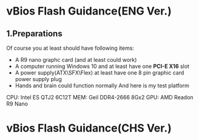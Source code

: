 # vBios Flash Guidance(ENG Ver.)
## 1.Preparations
Of course you at least should have following items:
* A R9 nano graphc card (and at least could work)
* A computer running Windows 10 and at least have one **PCI-E X16** slot
* A power supply(ATX\SFX\Flex) at least have one 8 pin graphic card power supply plug
* Hands and brain could function normally
And here is my test platform

CPU: Intel ES QTJ2 6C12T
MEM: Geil DDR4-2666 8Gx2
GPU: AMD Readon R9 Nano


# vBios Flash Guidance(CHS Ver.)
